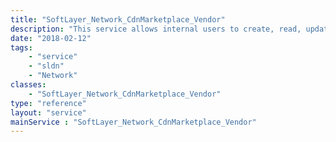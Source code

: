 ```yaml
---
title: "SoftLayer_Network_CdnMarketplace_Vendor"
description: "This service allows internal users to create, read, update, and delete  vendor instances. "
date: "2018-02-12"
tags:
    - "service"
    - "sldn"
    - "Network"
classes:
    - "SoftLayer_Network_CdnMarketplace_Vendor"
type: "reference"
layout: "service"
mainService : "SoftLayer_Network_CdnMarketplace_Vendor"
---
```

